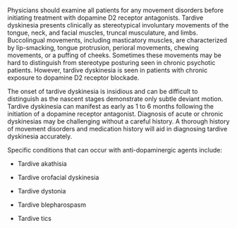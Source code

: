 Physicians should examine all patients for any movement disorders before initiating treatment with dopamine D2 receptor antagonists. Tardive dyskinesia presents clinically as stereotypical involuntary movements of the tongue, neck, and facial muscles, truncal musculature, and limbs. Buccolingual movements, including masticatory muscles, are characterized by lip-smacking, tongue protrusion, perioral movements, chewing movements, or a puffing of cheeks. Sometimes these movements may be hard to distinguish from stereotype posturing seen in chronic psychotic patients. However, tardive dyskinesia is seen in patients with chronic exposure to dopamine D2 receptor blockade.

The onset of tardive dyskinesia is insidious and can be difficult to distinguish as the nascent stages demonstrate only subtle deviant motion. Tardive dyskinesia can manifest as early as 1 to 6 months following the initiation of a dopamine receptor antagonist. Diagnosis of acute or chronic dyskinesias may be challenging without a careful history. A thorough history of movement disorders and medication history will aid in diagnosing tardive dyskinesia accurately.

Specific conditions that can occur with anti-dopaminergic agents include:

- Tardive akathisia

- Tardive orofacial dyskinesia

- Tardive dystonia

- Tardive blepharospasm

- Tardive tics